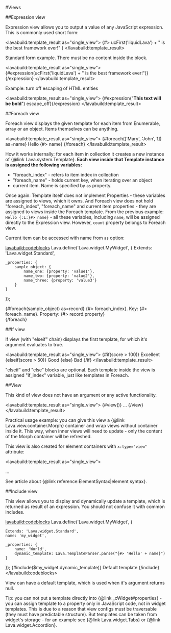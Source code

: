 
#Views

##Expression view

Expression view allows you to output a value of any JavaScript expression.
This is commonly used short form:

<lavabuild:template_result as="single_view">
{#> ucFirst('liquidLava') + " is the best framework ever!" }
</lavabuild:template_result>

Standard form example. There must be no content inside the block.

<lavabuild:template_result as="single_view">
{#expression(ucFirst('liquidLava') + " is the best framework ever!")}{/expression}
</lavabuild:template_result>

Example: turn off escaping of HTML entities

<lavabuild:template_result as="single_view">
{#expression("<b>This text will be bold</b>") escape_off}{/expression}
</lavabuild:template_result>

##Foreach view

Foreach view displays the given template for each item from Enumerable, array or an object.
Items themselves can be anything.

<lavabuild:template_result as="single_view">
{#foreach(['Mary', 'John', 1]) as=name}
	Hello {#> name}
{/foreach}
</lavabuild:template_result>

How it works internally: for each item in collection it creates a new instance of {@link Lava.system.Template}.
<b>Each view inside that Template instance is assigned the following variables:</b>
- <str>"foreach_index"</str> - refers to item index in collection
- <str>"foreach_name"</str> - holds current key, when iterating over an object
- current item. Name is specified by `as` property.

Once again: Template itself does not implement Properties - these variables are assigned to views, which it owns.
And Foreach view does not hold <str>"foreach_index"</str>, <str>"foreach_name"</str> and current item properties -
they are assigned to views inside the Foreach template. From the previous example: `Hello {:L:}#> name}` - all these 
variables, including `name`, will be assigned directly to the Expression view. However, `count` property belongs to
Foreach view.

Current item can be accessed with name from `as` option:

<lavabuild:codeblocks>
	<codeblock lang="javascript" title="Example controller">
Lava.define('Lava.widget.MyWidget', {
	Extends: 'Lava.widget.Standard',

	_properties: {
		sample_object: {
			name_one: {property: 'value1'},
			name_two: {property: 'value2'},
			name_three: {property: 'value3'}
		}
	}
});
	</codeblock>
	<codeblock lang="xml" title="Template">
<body lava-app="MyWidget">
	{#foreach(sample_object) as=record}
		{#> foreach_index}. Key: {#> foreach_name}. Property: {#> record.property} <br/>
	{/foreach}
</body>
	</codeblock>
</lavabuild:codeblocks>

##If view

If view (with "elseif" chain) displays the first template, for which it's argument evaluates to <kw>true</kw>.

<lavabuild:template_result as="single_view">
{#if(score > 100)}
	Excellent
{elseif(score > 50)}
	Good
{else}
	Bad
{/if}
</lavabuild:template_result>

"elseif" and "else" blocks are optional.
Each template inside the view is assigned <str>"if_index"</str> variable, just like templates in Foreach.

##View

This kind of view does not have an argument or any active functionality.

<lavabuild:template_result as="single_view">
{#view()}
	...
{/view}
</lavabuild:template_result>

Practical usage example: you can give this view a {@link Lava.view.container.Morph} container
and wrap views without container inside it. This way, when inner views will need to update -
only the content of the Morph container will be refreshed.

This view is also created for element containers with `x:type="view"` attribute:

<lavabuild:template_result as="single_view">
<div x:type="view">
	...
</div>
</lavabuild:template_result>

See article about {@link reference:ElementSyntax|element syntax}.

##Include view

This view allows you to display and dynamically update a template, which is returned as result of an expression. 
You should not confuse it with common includes.

<lavabuild:codeblocks>
	<codeblock title="Script" lang="javascript">
Lava.define('Lava.widget.MyWidget', {

	Extends: 'Lava.widget.Standard',
	name: 'my_widget',

	_properties: {
		name: 'World',
		dynamic_template: Lava.TemplateParser.parse("{#> 'Hello' + name}")
	}
});
	</codeblock>
	<codeblock title="Template" lang="xml">
{#include($my_widget.dynamic_template)}
	Default template
{/include}
	</codeblock>
</lavabuild:codeblocks>

View can have a default template, which is used when it's argument returns <kw>null</kw>.

Tip: you can not put a template directly into {@link _cWidget#properties} - you can assign template to a property 
only in JavaScript code, not in widget templates. This is due to a reason that view configs must be traversable 
(they must have predictable structure). But templates can be taken from widget's storage - for an example see 
{@link Lava.widget.Tabs} or {@link Lava.widget.Accordion}.